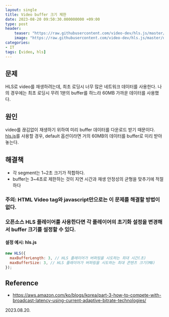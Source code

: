 ```yaml
---
layout: single
title: Video buffer 크기 제한
date: 2023-08-20 09:50:30.000000000 +09:00
type: post
header:
    teaser: "https://raw.githubusercontent.com/video-dev/hls.js/master/docs/logo.svg"
    image: "https://raw.githubusercontent.com/video-dev/hls.js/master/docs/logo.svg"
categories:
- IT
tags: [video, hls]
---
```


## 문제
HLS로 video를 재생하려는데, 최초 로딩시 너무 많은 네트워크 데이터를 사용한다.
나의 경우에는 최초 로딩시 무려 1분의 buffer를 하느라 60MB 가까운 데이터를 사용했다.

## 원인
video를 끊김없이 재생하기 위하여 미리 buffer 데이터를 다운로드 받기 때문이다. [hls.js](https://github.com/video-dev/hls.js)를 사용할 경우, default 옵션이라면 거의 60MB의 데이터를 buffer로 미리 받아 놓는다.

## 해결책
* 각 segment는 1~2초 크기가 적합하다.
* buffer는 3~4초로 제한하는 것이 지연 시간과 재생 안정성의 균형을 맞추기에 적절하다

### 주의: HTML Video tag와 javascript만으로는 이 문제를 해결할 방법이 없다.
### 오픈소스 HLS 플레이어를 사용한다면 각 플레이어의 초기화 설정을 변경해서 buffer 크기를 설정할 수 있다.

#### 설정 예시: hls.js
```javascript
new HLS({
  maxBufferLength: 3, // HLS 플레이어가 버퍼링을 시도하는 최대 시간(초)
  maxBufferSize: 3, // HLS 플레이어가 버퍼링을 시도하는 최대 콘텐츠 크기(MB)
});
```

## Reference
* https://aws.amazon.com/ko/blogs/korea/part-3-how-to-compete-with-broadcast-latency-using-current-adaptive-bitrate-technologies/

2023.08.20.
